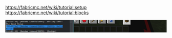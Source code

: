 https://fabricmc.net/wiki/tutorial:setup
https://fabricmc.net/wiki/tutorial:blocks

![screenshot](https://github.com/themindvirus/pyro/blob/fabric/screenshot.png)